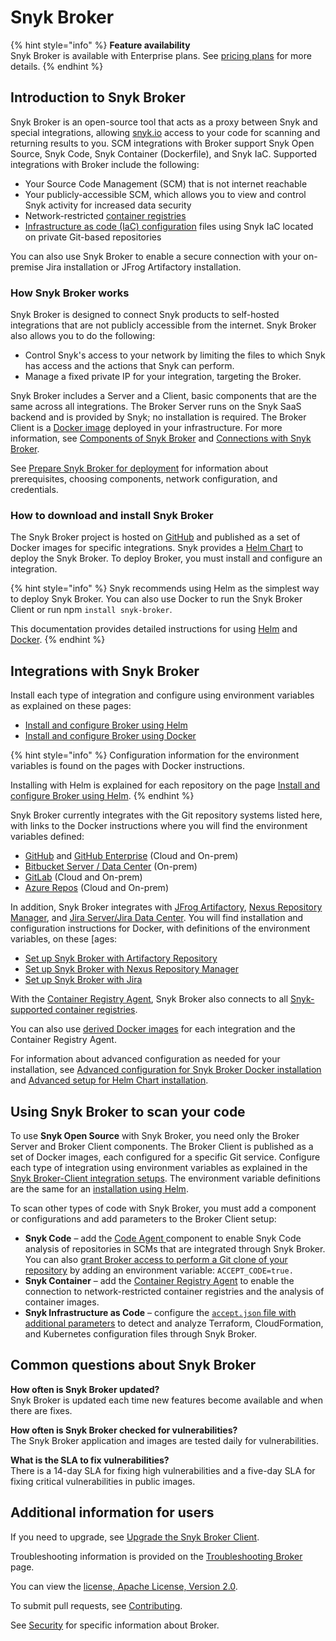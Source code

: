 # Snyk Broker

{% hint style="info" %}
**Feature availability**\
Snyk Broker is available with Enterprise plans. See [pricing plans](https://snyk.io/plans/) for more details.
{% endhint %}

## Introduction to Snyk Broker

Snyk Broker is an open-source tool that acts as a proxy between Snyk and special integrations, allowing [snyk.io](http://snyk.io/) access to your code for scanning and returning results to you. SCM integrations with Broker support Snyk Open Source, Snyk Code, Snyk Container (Dockerfile), and Snyk IaC. Supported integrations with Broker include the following:

* Your Source Code Management (SCM) that is not internet reachable
* Your publicly-accessible SCM, which allows you to view and control Snyk activity for increased data security
* Network-restricted [container registries](snyk-broker-container-registry-agent/)
* [Infrastructure as code (IaC) configuration](snyk-broker-infrastructure-as-code-detection/) files using Snyk IaC located on private Git-based repositories

You can also use Snyk Broker to enable a secure connection with your on-premise Jira installation or JFrog Artifactory installation.

### How Snyk Broker works

Snyk Broker is designed to connect Snyk products to self-hosted integrations that are not publicly accessible from the internet. Snyk Broker also allows you to do the following:

* Control Snyk's access to your network by limiting the files to which Snyk has access and the actions that Snyk can perform.
* Manage a fixed private IP for your integration, targeting the Broker.

Snyk Broker includes a Server and a Client, basic components that are the same across all integrations. The Broker Server runs on the Snyk SaaS backend and is provided by Snyk; no installation is required. The Broker Client is a [Docker image](https://hub.docker.com/r/snyk/broker/) deployed in your infrastructure. For more information, see [Components of Snyk Broker](components-of-snyk-broker.md) and [Connections with Snyk Broker](connections-with-snyk-broker.md).

See [Prepare Snyk Broker for deployment](prepare-snyk-broker-for-deployment.md) for information about prerequisites, choosing components, network configuration, and credentials.

### How to download and install Snyk Broker

The Snyk Broker project is hosted on [GitHub](https://github.com/snyk/broker) and published as a set of Docker images for specific integrations. Snyk provides a [Helm Chart](https://github.com/snyk/snyk-broker-helm) to deploy the Snyk Broker. To deploy Broker, you must install and configure an integration.

{% hint style="info" %}
Snyk recommends using Helm as the simplest way to deploy Snyk Broker. You can also use Docker to run the Snyk Broker Client or run npm `install snyk-broker`.

This documentation provides detailed instructions for using [Helm](install-and-configure-broker-using-helm/) and [Docker](install-and-configure-broker-using-docker/).
{% endhint %}

## **Integrations with Snyk Broker**

Install each type of integration and configure using environment variables as explained on these pages:

* [Install and configure Broker using Helm](install-and-configure-broker-using-helm/)
* [Install and configure Broker using Docker](install-and-configure-broker-using-docker/)

{% hint style="info" %}
Configuration information for the environment variables is found on the pages with Docker instructions.

Installing with Helm is explained for each repository on the page [Install and configure Broker using Helm](install-and-configure-broker-using-helm/).
{% endhint %}

Snyk Broker currently integrates with the Git repository systems listed here, with links to the Docker instructions where you will find the environment variables defined:

* [GitHub](../../integrations/git-repository-scm-integrations/github-integration.md) and [GitHub Enterprise](../../integrations/git-repository-scm-integrations/github-enterprise-integration.md) (Cloud and On-prem)
* [Bitbucket Server / Data Center](../../integrations/git-repository-scm-integrations/bitbucket-data-center-server-integration.md) (On-prem)
* [GitLab](../../integrations/git-repository-scm-integrations/gitlab-integration.md) (Cloud and On-prem)
* [Azure Repos](../../integrations/git-repository-scm-integrations/azure-repositories-integration.md) (Cloud and On-prem)

In addition, Snyk Broker integrates with [JFrog Artifactory](../../integrations/private-registry-integrations/artifactory-repository-setup.md), [Nexus Repository Manager](../../integrations/private-registry-integrations/nexus-repo-manager-setup.md), and  [Jira Server/Jira Data Center](../../integrations/notifications-ticketing-system-integrations/jira.md). You will find installation and configuration instructions for Docker, with definitions of the environment variables, on these \[ages:

* [Set up Snyk Broker with Artifactory Repository](snyk-broker-set-up-examples/set-up-snyk-broker-with-artifactory-repository.md)
* [Set up Snyk Broker with Nexus Repository Manager](snyk-broker-set-up-examples/set-up-snyk-broker-with-nexus-repository-manager.md)
* [Set up Snyk Broker with Jira](snyk-broker-set-up-examples/setup-broker-with-jira.md)

With the [Container Registry Agent](snyk-broker-container-registry-agent/), Snyk Broker also connects to all [Snyk-supported container registries](snyk-broker-container-registry-agent/).

You can also use [derived Docker images](snyk-broker-set-up-examples/derived-docker-images-for-broker-client-integrations-and-container-registry-agent.md) for each integration and the Container Registry Agent.

For information about advanced configuration as needed for your installation, see [Advanced configuration for Snyk Broker Docker installation ](install-and-configure-broker-using-docker/advanced-configuration-for-snyk-broker-docker-installation/)and [Advanced setup for Helm Chart installation](install-and-configure-broker-using-helm/advanced-setup-for-helm-chart-installation/).

## **Using Snyk Broker to scan your code**

To use **Snyk Open Source** with Snyk Broker, you need only the Broker Server and  Broker Client components. The Broker Client is published as a set of Docker images, each configured for a specific Git service. Configure each type of integration using environment variables as explained in the [Snyk Broker-Client integration setups](snyk-broker-set-up-examples/). The environment variable definitions are the same for an [installation using Helm](install-and-configure-broker-using-helm/).

To scan other types of code with Snyk Broker, you must add a component or configurations and add parameters to the Broker Client setup:

* **Snyk Code** – add the [Code Agent ](snyk-broker-code-agent/)component to enable Snyk Code analysis of repositories in SCMs that are integrated through Snyk Broker. You can also [grant Broker access to perform a Git clone of your repository](install-and-configure-broker-using-docker/advanced-configuration-for-snyk-broker-docker-installation/snyk-code-clone-capability-with-broker-for-docker.md) by adding an environment variable: `ACCEPT_CODE=true.`
* **Snyk Container** – add the [Container Registry Agent](snyk-broker-container-registry-agent/) to enable the connection to network-restricted container registries and the analysis of container images.
* **Snyk Infrastructure as Code** – configure the [`accept.json` file with additional parameters](snyk-broker-infrastructure-as-code-detection/) to detect and analyze Terraform, CloudFormation, and Kubernetes configuration files through Snyk Broker.

## Common questions about Snyk Broker

**How often is Snyk Broker updated?**\
Snyk Broker is updated each time new features become available and when there are fixes.

**How often is Snyk Broker checked for vulnerabilities?**\
The Snyk Broker application and images are tested daily for vulnerabilities.

**What is the SLA to fix vulnerabilities?**\
There is a 14-day SLA for fixing high vulnerabilities and a five-day SLA for fixing critical vulnerabilities in public images.

## Additional information for users

If you need to upgrade, see [Upgrade the Snyk Broker Client](how-to-install-and-configure-your-snyk-broker-client.md).

Troubleshooting information is provided on the [Troubleshooting Broker](troubleshooting-broker.md) page.

You can view the [license, Apache License, Version 2.0](https://github.com/snyk/broker/blob/master/LICENSE).

To submit pull requests, see [Contributing](https://github.com/snyk/broker/blob/master/.github/CONTRIBUTING.md).

See [Security](https://github.com/snyk/broker/blob/master/SECURITY.md) for specific information about Broker.
